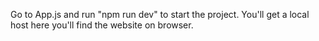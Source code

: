 Go to App.js and run  "npm run dev" to start the project.
You'll get a local host here you'll find the website on browser.
